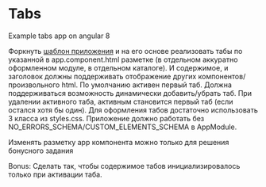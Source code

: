 # Tabs
Example tabs app on angular 8

Форкнуть [шаблон приложения] и на его основе реализовать табы по указанной в app.component.html разметке (в отдельном аккуратно оформленном модуле, в отдельном каталоге). И содержимое, и заголовок должны поддерживать отображение других компонентов/произвольного html. По умолчанию активен первый таб. Должна поддерживаться возможность динамически добавить/убрать таб. При удалении активного таба, активным становится первый таб (если остался хотя бы один). Для оформления табов достаточно использовать 3 класса из styles.css. Приложение должно работать без NO_ERRORS_SCHEMA/CUSTOM_ELEMENTS_SCHEMA в AppModule.

Изменять разметку app компонента можно только для решения бонусного задания

Bonus: Сделать так, чтобы содержимое табов инициализировалось только при активации таба.

[шаблон приложения]: https://stackblitz.com/edit/vim8-1-tabs-template?file=app%2Fapp.component.html
